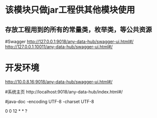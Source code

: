 # 该模块只做jar工程供其他模块使用

## 存放工程用到的所有的常量类，枚举类，等公共资源


#Swagger
   http://127.0.0.1:9018/any-data-hub/swagger-ui.html#/
   http://127.0.0.1:10011/any-data-hub/swagger-ui.html#/
# 开发环境
http://10.0.8.16:9018/any-data-hub/swagger-ui.html#/

   
#系统主页
http://localhost:9018/any-data-hub/index.html#/

#java-doc
-encoding UTF-8 -charset UTF-8


0 0 12 * * ?